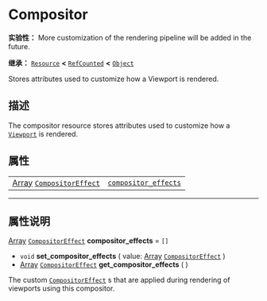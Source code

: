 <!-- ⚠ 请勿编辑本文件 ⚠ -->
<!-- 本文档使用脚本从 WeDot 引擎源码仓库生成。 -->
<!-- 生成脚本：https://github.com/WeDot-Engine/WeDot/tree/master/doc/tools/make_md.py； -->
<!-- 原文件：https://github.com/WeDot-Engine/WeDot/tree/master/doc/classes/Compositor.xml。 -->

<div id="_class_compositor"></div>

# Compositor

**实验性：** More customization of the rendering pipeline will be added in the future.

**继承：** [`Resource`](class_resource.md) **<** [`RefCounted`](class_refcounted.md) **<** [`Object`](class_object.md)

Stores attributes used to customize how a Viewport is rendered.

## 描述

The compositor resource stores attributes used to customize how a [`Viewport`](class_viewport.md) is rendered.

## 属性

|||
|:-:|:--|
| [Array](class_array.md) [`CompositorEffect`](class_compositoreffect.md) | [`compositor_effects`](class_compositor.md#class_compositor_property_compositor_effects) | ``[]`` |

<!-- rst-class:: classref-section-separator -->

---

## 属性说明

<div id="_class_compositor_property_compositor_effects"></div>

[Array](class_array.md) [`CompositorEffect`](class_compositoreffect.md) **compositor_effects** = ``[]`` <div id="class_compositor_property_compositor_effects"></div>

- `void` **set_compositor_effects** ( value: [Array](class_array.md) [`CompositorEffect`](class_compositoreffect.md) )
- [Array](class_array.md) [`CompositorEffect`](class_compositoreffect.md) **get_compositor_effects** ( )

The custom [`CompositorEffect`](class_compositoreffect.md) s that are applied during rendering of viewports using this compositor.

[^virtual]: 本方法通常需要用户覆盖才能生效。
[^const]: 本方法无副作用，不会修改该实例的任何成员变量。
[^vararg]: 本方法除了能接受在此处描述的参数外，还能够继续接受任意数量的参数。
[^constructor]: 本方法用于构造某个类型。
[^static]: 调用本方法无需实例，可直接使用类名进行调用。
[^operator]: 本方法描述的是使用本类型作为左操作数的有效运算符。
[^bitfield]: 这个值是由下列位标志构成位掩码的整数。
[^void]: 无返回值。
